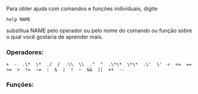 Para obter ajuda com comandos e funções individuais, digite

`help NAME`

substitua NAME pelo operador ou pelo nome do comando ou função sobre o qual você gostaria de aprender mais.

### Operadores:

`+  -  .\*  \*  ./  /  .\\  \\  .^  ^  .\*\*  \*\*  .\'  \'  <  <=  ==  >=  >  !=  ~=  :  &  |  !  ~  &&  ||  ++  --`

### Funções:

